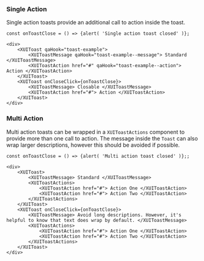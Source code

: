 ### Single Action

Single action toasts provide an additional call to action inside the toast.
```
const onToastClose = () => {alert( 'Single action toast closed' )};

<div>
	<XUIToast qaHook="toast-example">
		<XUIToastMessage qaHook="toast-example--message"> Standard </XUIToastMessage>
		<XUIToastAction href="#" qaHook="toast-example--action"> Action </XUIToastAction>
	</XUIToast>
	<XUIToast onCloseClick={onToastClose}>
		<XUIToastMessage> Closable </XUIToastMessage>
		<XUIToastAction href="#"> Action </XUIToastAction>
	</XUIToast>
</div>
```
### Multi Action

Multi action toasts can be wrapped in a `XUIToastActions` component to provide more than one call to action. The message inside the `Toast` can also wrap larger descriptions, however this should be avoided if possible.
```
const onToastClose = () => {alert( 'Multi action toast closed' )};;

<div>
	<XUIToast>
		<XUIToastMessage> Standard </XUIToastMessage>
		<XUIToastActions>
			<XUIToastAction href="#"> Action One </XUIToastAction>
			<XUIToastAction href="#"> Action Two </XUIToastAction>
		</XUIToastActions>
	</XUIToast>
	<XUIToast onCloseClick={onToastClose}>
		<XUIToastMessage> Avoid long descriptions. However, it's helpful to know that text does wrap by default. </XUIToastMessage>
		<XUIToastActions>
			<XUIToastAction href="#"> Action One </XUIToastAction>
			<XUIToastAction href="#"> Action Two </XUIToastAction>
		</XUIToastActions>
	</XUIToast>
</div>
```
